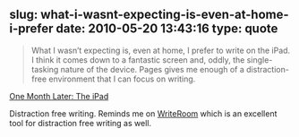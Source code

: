 slug: what-i-wasnt-expecting-is-even-at-home-i-prefer
date: 2010-05-20 13:43:16
type: quote
---

> What I wasn’t expecting is, even at home, I prefer to write on the iPad. I think it comes down to a fantastic screen and, oddly, the single-tasking nature of the device. Pages gives me enough of a distraction-free environment that I can focus on writing.

[One Month Later: The iPad](http://theappleblog.com/2010/05/19/one-month-later-the-ipad/)

 Distraction free writing. Reminds me on [WriteRoom](http://www.hogbaysoftware.com/products/writeroom) which is an excellent tool for distraction free writing as well.
